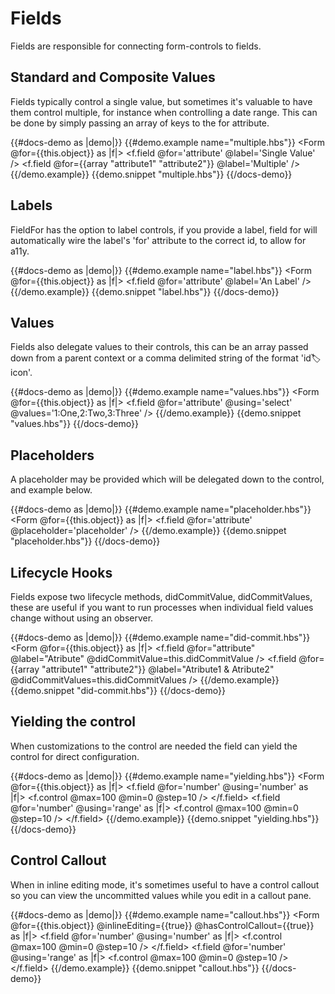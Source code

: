 # Fields

Fields are responsible for connecting form-controls to fields.

## Standard and Composite Values

Fields typically control a single value, but sometimes it's valuable to have them control multiple, for instance when 
controlling a date range. This can be done by simply passing an array of keys to the for attribute.

{{#docs-demo as |demo|}}
  {{#demo.example name="multiple.hbs"}}
    <Form @for={{this.object}} as |f|>
      <f.field @for='attribute' @label='Single Value' />
      <f.field @for={{array "attribute1" "attribute2"}} @label='Multiple' />
    </Form> 
  {{/demo.example}}
  {{demo.snippet "multiple.hbs"}}
{{/docs-demo}}

## Labels

FieldFor has the option to label controls, if you provide a label, field for will automatically wire the label's 'for' 
attribute to the correct id, to allow for a11y.

{{#docs-demo as |demo|}}
  {{#demo.example name="label.hbs"}}
    <Form @for={{this.object}} as |f|>
      <f.field @for='attribute' @label='An Label' />
    </Form> 
  {{/demo.example}}
  {{demo.snippet "label.hbs"}}
{{/docs-demo}}

## Values

Fields also delegate values to their controls, this can be an array passed down from a parent context or a comma delimited
string of the format 'id:label:icon'.

{{#docs-demo as |demo|}}
  {{#demo.example name="values.hbs"}}
    <Form @for={{this.object}} as |f|>
      <f.field 
        @for='attribute' 
        @using='select' 
        @values='1:One,2:Two,3:Three'
       />
    </Form> 
  {{/demo.example}}
  {{demo.snippet "values.hbs"}}
{{/docs-demo}}

## Placeholders

A placeholder may be provided which will be delegated down to the control, and example below.

{{#docs-demo as |demo|}}
  {{#demo.example name="placeholder.hbs"}}
    <Form @for={{this.object}} as |f|>
      <f.field @for='attribute' @placeholder='placeholder' />
    </Form> 
  {{/demo.example}}
  {{demo.snippet "placeholder.hbs"}}
{{/docs-demo}}

## Lifecycle Hooks

Fields expose two lifecycle methods, didCommitValue, didCommitValues, these are useful if you want to 
run processes when individual field values change without using an observer.

{{#docs-demo as |demo|}}
  {{#demo.example name="did-commit.hbs"}}
    <Form @for={{this.object}} as |f|>
      <f.field 
         @for="attribute" 
         @label="Atribute"
         @didCommitValue=this.didCommitValue
      />
      <f.field 
        @for={{array "attribute1" "attribute2"}} 
        @label="Atribute1 & Atribute2"
        @didCommitValues=this.didCommitValues 
      />
    </Form> 
  {{/demo.example}}
  {{demo.snippet "did-commit.hbs"}}
{{/docs-demo}}

## Yielding the control

When customizations to the control are needed the field can yield the control for direct configuration. 

{{#docs-demo as |demo|}}
  {{#demo.example name="yielding.hbs"}}
    <Form @for={{this.object}} as |f|>
      <f.field @for='number' @using='number' as |f|>
        <f.control @max=100 @min=0 @step=10 />
      </f.field>
      <f.field @for='number' @using='range' as |f|>
        <f.control @max=100 @min=0 @step=10 />
      </f.field>
    </Form> 
  {{/demo.example}}
  {{demo.snippet "yielding.hbs"}}
{{/docs-demo}}

## Control Callout 

When in inline editing mode, it's sometimes useful to have a control callout so you can view the uncommitted values
while you edit in a callout pane. 

{{#docs-demo as |demo|}}
  {{#demo.example name="callout.hbs"}}
    <Form @for={{this.object}} @inlineEditing={{true}} @hasControlCallout={{true}}  as |f|>
      <f.field @for='number' @using='number' as |f|>
        <f.control @max=100 @min=0 @step=10 />
      </f.field>
      <f.field @for='number' @using='range' as |f|>
        <f.control @max=100 @min=0 @step=10 />
      </f.field>
    </Form> 
  {{/demo.example}}
  {{demo.snippet "callout.hbs"}}
{{/docs-demo}}
